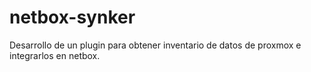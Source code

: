 # netbox-synker
Desarrollo de un plugin para obtener inventario de datos de proxmox e integrarlos en netbox.
